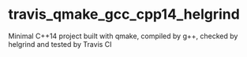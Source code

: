 # travis_qmake_gcc_cpp14_helgrind
Minimal C++14 project built with qmake, compiled by g++, checked by helgrind and tested by Travis CI
